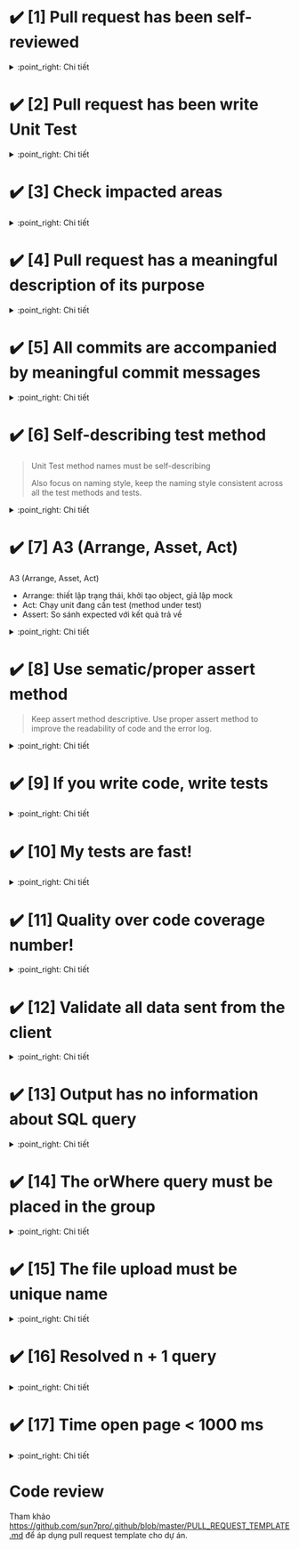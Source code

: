 # :heavy_check_mark: [1] Pull request has been self-reviewed

<details>
    <summary>:point_right: Chi tiết</summary>

**Mục đích:**
- Pull request phải được self review kỹ trước khi đẩy pull
- Phải pass normal case trước khi được merged vào
- Không xảy ra các lỗi syntax cơ bản

**Thực hiện**
- Tại local update code mới nhất (merge branch base về `feature.xxx`).
- Thực hiện việc self test check các case normal (ít nhất phải pass chức năng đang làm).
- Sử dụng git diff để kiểm tra lại các đoạn code thay đổi có syntax nào sai không.

**FAQ**
1. Q: Việc test đã có QA lo vậy dev có cần phải self test không?

    A: Có! Nếu dev không self test thì khi assign ticket sang cho QA, sẽ phát sinh ra các bug normal, Thời gian log bug và fix bug cho những bug normal này sẽ tốn rất nhiều thời gian.
</details>

# :heavy_check_mark: [2] Pull request has been write Unit Test

<details>
    <summary>:point_right: Chi tiết</summary>

**Mục đích:**
- Để đảm bảo pull request không bị ảnh hưởng logic khác thì cần phải viết UT trong pull

**Thực hiện**
- Viết UT cho chức năng đang code
- UT phải có coverage > 80%

**FAQ**
1. Q: Nếu thời gian làm ticket lớn hơn trong estimate và khách hàng yêu cầu gấp thì có cần viết UT không?

    A: Nếu dự án đang trong giai đoạn căng thẳng, cần đẩy pull gấp thì có thể không check và ticket sẽ chỉ được để 80%.
</details>

# :heavy_check_mark: [3] Check impacted areas

<details>
    <summary>:point_right: Chi tiết</summary>

**Mục đích:**
- Khi đẩy pull request lên phải nắm được những vùng ảnh hưởng
- Cho người khác biết được các vùng ảnh hưởng trong pull để review dễ hơn

**Thực hiện**
- Kiểm tra các file thay đổi trước khi đẩy pull
- Trong ticket phải notes chi tiết các màn hình có ảnh hưởng cho QA hiểu được

**FAQ**
1. Q: Làm thế nào notes ra ảnh hưởng hiệu quả?

    A: Nhìn vào các file controller, Gạch đầu dòng các màn hình tương ứng, khu vực tương ứng để QA hoặc dev có thể review kỹ khu vực đó.
</details>

# :heavy_check_mark: [4] Pull request has a meaningful description of its purpose

<details>
    <summary>:point_right: Chi tiết</summary>

**Mục đích:**
- Phải mô tả chức năng mình đang làm
- Phải mô tả các setting, cài đặt, chạy seeder,... để khi deployment có thể biết được

**Thực hiện**
- Notes nội dung trong ticket cần làm
- Nếu logic phức tạp có thể vẽ sequence và uplen
- Nếu trong pull cần phải config server, app thì phải note

**FAQ**:
1. Q: Tại sao lại phải notes khi trong ticket có rồi?

    A: Để phục vụ cho việc deployment và điều tra dễ dàng hơn thì trong pull request phải có notes. Có thể copy từ ticket sang.
</details>

# :heavy_check_mark: [5] All commits are accompanied by meaningful commit messages

<details>
    <summary>:point_right: Chi tiết</summary>

**Mục đích:**
- Commit phải đánh số ID của ticket
- Commit phải có ý nghĩa để có thể trace lại lịch sử
- Nếu commit không có ID của ticket thì sau này sẽ ko biết được tại sao lại xử lý code như vậy.

**Thực hiện**
- Khi commit code phải đính kèm ID ticket (ex: refs #12345 Change text username for user detail screen)
- Nếu commit nhầm phải update lại đúng ID của ticket
- 1 Pull request có thể có nhiều commit nhưng bắt buộc mỗi commit phải có ID của ticket và notes lại rõ ràng.

**FAQ**:
1. Q: Nếu không notes thì có sao không?

    A: Nếu không notes lại thì sau này khi nhìn vào code sẽ ko hiểu được tại sao lại code logic như vậy
</details>

# :heavy_check_mark: [6] Self-describing test method
> Unit Test method names must be self-describing
>
> Also focus on naming style, keep the naming style consistent across all the test methods and tests.

<details>
    <summary>:point_right: Chi tiết</summary>

**Mục đích:**
- Test case là tài liệu
- Đọc vào tên method test có thể biết mục đích của test case

**Thực hiện**
- Tên test method không cần phải quá ngắn gọn
- Tên test method phải chỉ ra điều kiện và expect của test case
- Thống nhất convention trong project, mặc định visibility của 1 method trong class là `public` nên có thể loại bỏ từ `public` trong method test

Chọn một trong các convention sau:
1. **[Recommend]** Sử dụng prefix `test_`

    ```php
    function test_it_returns_false_when_input_number_is_odd()
    ```
2. Sử dụng annotation `@test` thì tên test method không cần phải bắt đầu bằng `test_`

    ```php
    /* @test */
    function it_returns_false_when_input_number_is_odd()
    ```
3. Sử dụng `camelCase` thay cho `snake_case`, chỉ nên sử dụng nếu trong project đã viết theo cách này trước đó

    ```php
    function testItReturnsFalseWhenInputNumberIsOdd()
    ```

**FAQ**
1. Q: Tên test method có cần bao gồm tên method của class đang test không?

    A: Có thể. Nhưng tốt hơn là xem class là Unit cần test, khi đó ta đang đi test chức năng hay hành vi của class, khi thực hiện refactor có thể thay đổi tên method nhưng không cần thay đổi tên test method
</details>


# :heavy_check_mark: [7] A3 (Arrange, Asset, Act)
A3 (Arrange, Asset, Act)
- Arrange: thiết lập trạng thái, khởi tạo object, giả lập mock
- Act: Chạy unit đang cần test (method under test)
- Assert: So sánh expected với kết quả trả về

<details>
    <summary>:point_right: Chi tiết</summary>

**Mục đích:**
- Nội dung test method rõ ràng dễ đọc, dễ viết

**Thực hiện**
- Chia nội dung test làm 3 phần
    ```php
    function test_validation_failed_when_value_exceed_max_length()
    {
        // Arrange
        $username = str_pad('a', UsernameValidation::MAX_LENGTH + 1);

        // Act
        $validation = new UsernameValidation;
        $isValidUsername = $validation->isValid($username);

        // Assert
        $this->assertFalse($isValidUsername);
    }
    ```
- Ngoại lệ khi test một method throw exception, do vấn đề kỹ thuật nên phải gọi `expectionException()` trước khi gọi method:
    ```php
    function test_it_throws_exception_when_input_is_not_a_number()
    {
        // Assert that
        $this->expectException(InvalidArgumentException::class);

        // Arrange
        $calculator = new Calculator;
        $input1 = 'i am a string';
        $input2 = 100;

        // Act
        $calculator->add($input1, $input2);
    }
    ```
</details>

# :heavy_check_mark: [8] Use sematic/proper assert method
> Keep assert method descriptive. Use proper assert method to improve the readability of code and the error log.

<details>
    <summary>:point_right: Chi tiết</summary>

Thực tế ta có thể chỉ dùng `assertTrue()`:

```php
// assertEquals
$this->assertTrue($expected == $actual);
// Failed asserting that false is true.
// vs. Failed asserting that $actual matches expected $expected.

// assertSame
$this->assertTrue($expected === $actual);

// assertContains
$this->assertTrue(in_array($actual, $expected);

// assertCount
$this->assertTrue(count($actual) == $expected);

// assertInstanceOf
$this->assertTrue($actual instanceOf ExpectedClass);
```

Nhưng việc dùng method assert thích hợp giúp cho việc đọc hiểu dễ hơn (không phải thực hiện phép so sánh) và message được generate dễ hiểu hơn nếu test case failed.
</details>

# :heavy_check_mark: [9] If you write code, write tests

<details>
    <summary>:point_right: Chi tiết</summary>

**Thực hiện**

Mọi PR đều phải chú ý đến test
- PR thêm feature => viết test cho feature mới
- PR fix bug => viết test để tránh bug xảy ra 1 lần nữa
- PR refactor => chạy, update test để đảm bảo không phát sinh ảnh hưởng
- Nên tích hợp CI để chạy test

**FAQ**:
1. Q: Thời điểm tốt nhất để viết test?

    A: Thời điểm tốt nhất là khi code còn mới! Thời điểm mà cả code và test đều có thể dễ dàng thay đổi. Tưởng tượng code giống như _đất sét_, khi còn mới thì nó mềm và dễ nặn, nếu để lâu thì nó sẽ cứng và dễ vỡ :smile:
</details>

# :heavy_check_mark: [10] My tests are fast!

<details>
    <summary>:point_right: Chi tiết</summary>

**Thực hiện**
- Ngoài việc chú trọng vào việc viết test case đúng, cần chú ý đến thời gian chạy test
- Hạn chế test database (integration), và nếu có thể thì dùng sqlite in-memory làm database test
- Test không gọi network hay api service ngoài
- Khi test làm việc với file, cân nhắc sử dụng [vfsStream](https://github.com/bovigo/vfsStream)
- Khi chạy phpunit để generate code coverage, sử dụng 1 trong 3 driver sau theo thứ tự ưu tiên từ trên xuống
    + `pcov` nếu PHPUnit version >= 8
        ```sh
        php -dextension=pcov.so -dpcov.enabled=1 -dpcov.directory=app ./vendor/bin/phpunit --coverage-text
        ```
        NOTE: `pcov.directory=app`, trong đó `app` là thư mục chứa source code
    + `phpdbg`
        ```sh
        phpdbg -qrr ./vendor/bin/phpunit --coverage-text
        ```
    + XDebug
        ```sh
        php -dzend_extension=xdebug.so ./vendor/bin/phpunit --coverage-text
        ```

**Tại sao?**
- Bạn sẽ phải chạy tests thường xuyên, lặp lại => Nếu tests chạy quá chậm sẽ làm ảnh hưởng đến tiến độ, tinh thần làm việc
- Dự án áp dụng CI để build, test và deploy => Nếu tests chạy quá chậm sẽ dẫn đến việc tích hợp cho cả team bị chậm. Thời gian build của CI mà quá 5 phút thì khó mà chấp nhận được
</details>

# :heavy_check_mark: [11] Quality over code coverage number!

<details>
    <summary>:point_right: Chi tiết</summary>

**Sự thật về code coverage**
- Không cần viết test đúng vẫn có thể đạt 100% coverage!
- Có trường hợp đã đạt 100% coverage rồi nhưng vẫn có khả năng lọt bug vì thiếu test case

=> Tham khảo thêm cách phpunit tính coverage => [link](https://github.com/sun7pro/phpunit-training-coverage/issues/2)

**Thực hiện**
- Chú trọng vào chất lượng test case, viết sao cho đủ test case? làm sao để test chạy nhanh hơn? làm sao để viết test dễ hơn, refactor code?
- Áp dụng mutation testing vào dự án nếu có thể, để có chỉ số đánh gía tốt hơn => [link](https://medium.com/@maks_rafalko/infection-mutation-testing-framework-c9ccf02eefd1)
</details>

# :heavy_check_mark: [12] Validate all data sent from the client

<details>
    <summary>:point_right: Chi tiết</summary>

**Mục đích:**
- Đảm bảo tất cả các dữ liệu gửi lên từ client đều được validate
- Tránh tình trạng người dùng sử dụng tool để chèn thêm các data không mong muốn
- Chỉ lấy các data có trong whitelist của client gửi lên, không lấy data ngoài whitelist

**Thực hiện**
- khi validate thì cần thực hiện validate các field có trong spec hoặc docs api
- Nếu là file thì cần validate mimes, type thật của file
- Sau khi validate chỉ được sử dụng các data đã được validate, đảm bảo không lấy các files chưa được validate

</details>

# :heavy_check_mark: [13] Output has no information about SQL query

<details>
    <summary>:point_right: Chi tiết</summary>

**Mục đích:**
- Đảm bảo không để lộ câu sql ra bên ngoài
- Tránh việc người dùng có thể thấy được câu sql
- Trong các đoạn xử lý exception thì ko throw ra sql nếu có

**Thực hiện**
- Khi code cần chú ý các đoạn xử lý try catch
- Kiểm tra với các dk lỗi xem sql có show ra bên ngoài hay không

</details>

# :heavy_check_mark: [14] The orWhere query must be placed in the group

<details>
    <summary>:point_right: Chi tiết</summary>

**Mục đích:**
- Đảm bảo câu query phải đúng tránh trường hợp orWhere loại bỏ các dk khác
- Tránh tình trạng lấy nhầm dữ liệu do câu orWhere gây ra làm lộ thông tin

**Thực hiện**
- Khi thực hiện câu truy vấn có orWhere phải đặt nó trong dấu `( )`
- Nếu sử dụng ORM thì cần phải show câu sql raw ra để mọi người cùng review

</details>

# :heavy_check_mark: [15] The file upload must be unique name

<details>
    <summary>:point_right: Chi tiết</summary>

**Mục đích:**
- Đảm bảo các file được upload phải có tên duy nhất
- Tránh tình trạng upload file trùng tên ghi đè mất file và lấy nhầm file gây ra lộ thông tin

**Thực hiện**
- Khi thao tác tới hàm upload file thì cần phải sử dụng uuid hoặc 1 chuỗi string unique kèm theo timestamp
- File name nên đảm bảo có độ dài từ 150 character trở lên
- File name nên đặt trong folder theo user_id hoặc id định danh của người thực hiện upload file

</details>


# :heavy_check_mark: [16] Resolved n + 1 query

<details>
    <summary>:point_right: Chi tiết</summary>

**Mục đích:**
- Đảm bảo hệ thống hoạt động performance tốt
- Tránh việc xử lý quá nhiều query trên 1 màn hình
- Nếu không tối ưu query thì dữ liệu lớn sẽ không chịu được tải

**Thực hiện**
- Khi code trong vòng lặp cần phải chú ý, mỗi vòng lặp không nên query thêm nữa vào DB
- Dùng tool hoặc logs để kiểm tra các query tại màn hình cần làm
- Hiểu rõ câu query đang thực hiện kể cả dùng ORM
- Dựa vào các query đó suy nghĩ xem có thể tối ưu thêm được nữa không.

**FAQ**:
1. Q: Nếu logic phải xử dụng query n, n+1 thì phải làm thế nào?

    A: Cần dump ra câu SQL raw, sau đó nhờ mọi người review support, nếu không tìm được giải phải thì cần trao đổi lại spec đặt limit nhỏ hơn.
</details>

# :heavy_check_mark: [17] Time open page < 1000 ms

<details>
    <summary>:point_right: Chi tiết</summary>

**Mục đích:**
- Đảm bảo hệ thống khi scale lên vẫn chạy ổn định
- Nếu thời gian load màn hình lâu sẽ khiến người sử dụng không hài lòng
- Nếu thời gian load màn hình lâu đồng nghĩa với việc code chưa được tối ưu

**Thực hiện**
- Đo đạc thời gian của 1 request
- Kiểm tra thời gian thực hiện câu query
- Kiểm tra lại các vòng lặp logic xử lý
- Sử dụng quá nhiều vòng lặp, điều kiện cũng ảnh hưởng tới thời gian load

**FAQ**:
1. Q: Thời gian này là đo ở local phải không?

    A: Chính xác, tại local dữ liệu không nhiều, nếu thời gian > 1000ms có khả năng lên production sẽ còn mất nhiều thời gian hơn.
</details>

# Code review
Tham khảo https://github.com/sun7pro/.github/blob/master/PULL_REQUEST_TEMPLATE.md để áp dụng pull request template cho dự án.
